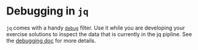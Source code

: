 # Debugging in `jq`

`jq` comes with a handy [`debug`][debug] filter.
Use it while you are developing your exercise solutions to inspect the data that is currently in the jq pipline.
See the [debugging doc][debugging] for more details.

[debug]: https://jqlang.github.io/jq/manual/v1.7/#debug
[debugging]: https://exercism.org/docs/tracks/jq/debugging
